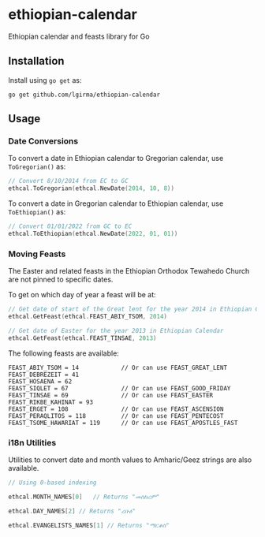 # ethiopian-calendar

Ethiopian calendar and feasts library for Go

## Installation

Install using `go get` as:

```shell
go get github.com/lgirma/ethiopian-calendar
```

## Usage

### Date Conversions

To convert a date in Ethiopian calendar to Gregorian calendar, use `ToGregorian()` as:

```go
// Convert 8/10/2014 from EC to GC
ethcal.ToGregorian(ethcal.NewDate(2014, 10, 8))
```

To convert a date in Gregorian calendar to Ethiopian calendar, use `ToEthiopian()` as:

```go
// Convert 01/01/2022 from GC to EC
ethcal.ToEthiopian(ethcal.NewDate(2022, 01, 01))
```

### Moving Feasts

The Easter and related feasts in the Ethiopian Orthodox Tewahedo Church are not pinned to specific dates.

To get on which day of year a feast will be at:

```go
// Get date of start of the Great lent for the year 2014 in Ethiopian Calendar
ethcal.GetFeast(ethcal.FEAST_ABIY_TSOM, 2014)

// Get date of Easter for the year 2013 in Ethiopian Calendar
ethcal.GetFeast(ethcal.FEAST_TINSAE, 2013)
```

The following feasts are available:

```
FEAST_ABIY_TSOM = 14            // Or can use FEAST_GREAT_LENT
FEAST_DEBREZEIT = 41
FEAST_HOSAENA = 62
FEAST_SIQLET = 67               // Or can use FEAST_GOOD_FRIDAY
FEAST_TINSAE = 69               // Or can use FEAST_EASTER
FEAST_RIKBE_KAHINAT = 93
FEAST_ERGET = 108               // Or can use FEAST_ASCENSION
FEAST_PERAQLITOS = 118          // Or can use FEAST_PENTECOST
FEAST_TSOME_HAWARIAT = 119      // Or can use FEAST_APOSTLES_FAST
```

### i18n Utilities

Utilities to convert date and month values to Amharic/Geez strings are also available.

```go
// Using 0-based indexing

ethcal.MONTH_NAMES[0]   // Returns "መስከረም"

ethcal.DAY_NAMES[2] // Returns "ረቡዕ"

ethcal.EVANGELISTS_NAMES[1] // Returns "ማርቆስ"
```